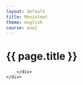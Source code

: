 ```yaml
---
layout: default
title: Monisteet
theme: english
course: ena1
---
```


<div class="container">
    <div class="header-row">
        <div class="main-header">
            <h1>{{ page.title }}</h1>
        </div>
    </div>
    <div class="content-row">
        <div class="main-content">

        </div>
    </div>
</div>